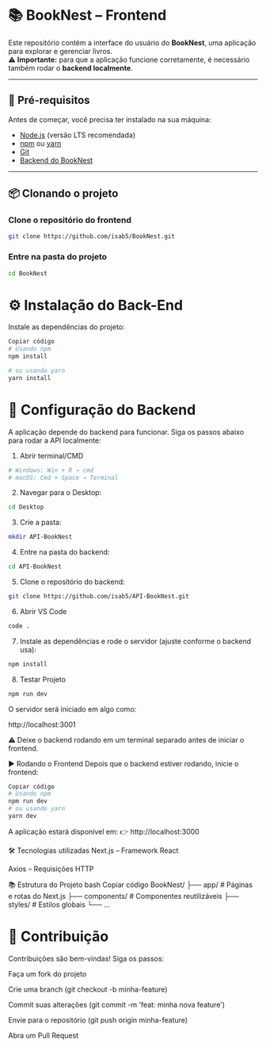 # 📚 BookNest – Frontend

Este repositório contém a interface do usuário do **BookNest**, uma aplicação para explorar e gerenciar livros.  
⚠️ **Importante:** para que a aplicação funcione corretamente, é necessário também rodar o **backend localmente**.

---

## 🚀 Pré-requisitos

Antes de começar, você precisa ter instalado na sua máquina:

- [Node.js](https://nodejs.org/) (versão LTS recomendada)
- [npm](https://www.npmjs.com/) ou [yarn](https://yarnpkg.com/)
- [Git](https://git-scm.com/)
- [Backend do BookNest](https://github.com/isab5/API-BookNest.git)

---

## 📦 Clonando o projeto

### Clone o repositório do frontend
```bash
git clone https://github.com/isab5/BookNest.git
```

### Entre na pasta do projeto
```bash
cd BookNest
```


# ⚙️ Instalação do Back-End

Instale as dependências do projeto:

```bash
Copiar código
# Usando npm
npm install

# ou usando yarn
yarn install
```

# 🔗 Configuração do Backend
A aplicação depende do backend para funcionar.
Siga os passos abaixo para rodar a API localmente:

1. Abrir terminal/CMD
```bash
# Windows: Win + R → cmd
# macOS: Cmd + Space → Terminal
```

2. Navegar para o Desktop:

```bash
cd Desktop
```

3. Crie a pasta:

```bash
mkdir API-BookNest
```

4. Entre na pasta do backend:

```bash
cd API-BookNest
```

5. Clone o repositório do backend:

```bash
git clone https://github.com/isab5/API-BookNest.git
```

6. Abrir VS Code
```bash
code .
```

7. Instale as dependências e rode o servidor (ajuste conforme o backend usa):

```bash
npm install
```
8.  Testar Projeto
```bash
npm run dev
```

O servidor será iniciado em algo como:

http://localhost:3001

⚠️ Deixe o backend rodando em um terminal separado antes de iniciar o frontend.

▶️ Rodando o Frontend
Depois que o backend estiver rodando, inicie o frontend:

```bash
Copiar código
# Usando npm
npm run dev
# ou usando yarn
yarn dev
```

A aplicação estará disponível em:
👉 http://localhost:3000

🛠️ Tecnologias utilizadas
Next.js – Framework React

Axios – Requisições HTTP


📚 Estrutura do Projeto
bash
Copiar código
BookNest/
├── app/              # Páginas e rotas do Next.js
├── components/       # Componentes reutilizáveis
├── styles/           # Estilos globais
└── ...

# 🤝 Contribuição
Contribuições são bem-vindas!
Siga os passos:

Faça um fork do projeto

Crie uma branch (git checkout -b minha-feature)

Commit suas alterações (git commit -m 'feat: minha nova feature')

Envie para o repositório (git push origin minha-feature)

Abra um Pull Request

